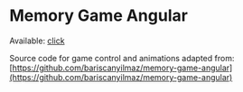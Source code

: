 # Memory Game Angular

Available: [click](https://flaviamatdev.github.io/memory-game)

Source code for game control and animations adapted from: [https://github.com/bariscanyilmaz/memory-game-angular](https://github.com/bariscanyilmaz/memory-game-angular)
